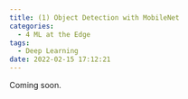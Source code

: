 ```yaml
---
title: (1) Object Detection with MobileNet
categories:
  - 4 ML at the Edge
tags:
  - Deep Learning
date: 2022-02-15 17:12:21
---
```


Coming soon.